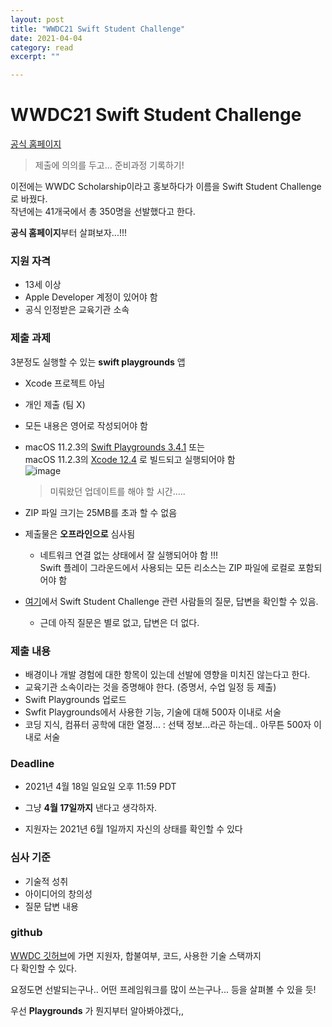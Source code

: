 ```yaml
---
layout: post
title: "WWDC21 Swift Student Challenge" 
date: 2021-04-04
category: read 
excerpt: ""

---
```


# WWDC21 Swift Student Challenge

[공식 홈페이지](https://developer.apple.com/wwdc21/swift-student-challenge/)

> 제출에 의의를 두고... 준비과정 기록하기!

이전에는 WWDC Scholarship이라고 홍보하다가 이름을 Swift Student Challenge로 바꿨다.  
작년에는 41개국에서 총 350명을 선발했다고 한다.

**공식 홈페이지**부터 살펴보자...!!!

### 지원 자격

* 13세 이상
* Apple Developer 계정이 있어야 함
* 공식 인정받은 교육기관 소속

### 제출 과제

3분정도 실행할 수 있는 **swift playgrounds** 앱

* Xcode 프로젝트 아님

* 개인 제출 (팀 X)

* 모든 내용은 영어로 작성되어야 함

* macOS 11.2.3의 [Swift Playgrounds 3.4.1](https://apps.apple.com/us/app/swift-playgrounds/id1496833156?mt=12) 또는  
  macOS 11.2.3의 [Xcode 12.4](https://apps.apple.com/us/app/xcode/id497799835?mt=12) 로 빌드되고 실행되어야 함  
  ![image](https://user-images.githubusercontent.com/28949235/113543506-81c21700-9621-11eb-9bb3-dcdc7e90e010.png)

  > 미뤄왔던 업데이트를 해야 할 시간.....

* ZIP 파일 크기는 25MB를 초과 할 수 없음

* 제출물은 **오프라인으로** 심사됨

  * 네트워크 연결 없는 상태에서 잘 실행되어야 함 !!!  
    Swift 플레이 그라운드에서 사용되는 모든 리소스는 ZIP 파일에 로컬로 포함되어야 함

* [여기](https://developer.apple.com/forums/tags/swift-student-challenge/)에서 Swift Student Challenge 관련 사람들의 질문, 답변을 확인할 수 있음.

  * 근데 아직 질문은 별로 없고, 답변은 더 없다.

### 제출 내용

* 배경이나 개발 경험에 대한 항목이 있는데 선발에 영향을 미치진 않는다고 한다.
* 교육기관 소속이라는 것을 증명해야 한다. (증명서, 수업 일정 등 제출)
* Swift Playgrounds 업로드
* Swfit Playgrounds에서 사용한 기능, 기술에 대해 500자 이내로 서술
* 코딩 지식, 컴퓨터 공학에 대한 열정... : 선택 정보...라곤 하는데.. 아무튼 500자 이내로 서술

### Deadline

* 2021년 4월 18일 일요일 오후 11:59 PDT
* 그냥 **4월 17일까지** 낸다고 생각하자.

* 지원자는 2021년 6월 1일까지 자신의 상태를 확인할 수 있다

### 심사 기준

* 기술적 성취
* 아이디어의 창의성
* 질문 답변 내용



### github

[WWDC 깃허브](https://github.com/wwdc)에 가면 지원자, 합불여부, 코드, 사용한 기술 스택까지  
다 확인할 수 있다.

요정도면 선발되는구나.. 어떤 프레임워크를 많이 쓰는구나... 등을 살펴볼 수 있을 듯!

우선 **Playgrounds** 가 뭔지부터 알아봐야겠다,,

